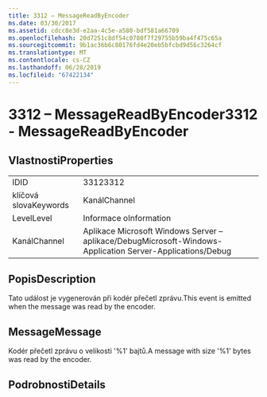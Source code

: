 ```yaml
---
title: 3312 – MessageReadByEncoder
ms.date: 03/30/2017
ms.assetid: cdcc8e3d-e2aa-4c5e-a580-bdf581a66709
ms.openlocfilehash: 20d7251c8df54c0780f7f29755b59ba4f475c65a
ms.sourcegitcommit: 9b1ac36b6c80176fd4e20eb5bfcbd9d56c3264cf
ms.translationtype: MT
ms.contentlocale: cs-CZ
ms.lasthandoff: 06/28/2019
ms.locfileid: "67422134"
---
```

# <a name="3312---messagereadbyencoder"></a><span data-ttu-id="38ea7-102">3312 – MessageReadByEncoder</span><span class="sxs-lookup"><span data-stu-id="38ea7-102">3312 - MessageReadByEncoder</span></span>
## <a name="properties"></a><span data-ttu-id="38ea7-103">Vlastnosti</span><span class="sxs-lookup"><span data-stu-id="38ea7-103">Properties</span></span>  
  
|||  
|-|-|  
|<span data-ttu-id="38ea7-104">ID</span><span class="sxs-lookup"><span data-stu-id="38ea7-104">ID</span></span>|<span data-ttu-id="38ea7-105">3312</span><span class="sxs-lookup"><span data-stu-id="38ea7-105">3312</span></span>|  
|<span data-ttu-id="38ea7-106">klíčová slova</span><span class="sxs-lookup"><span data-stu-id="38ea7-106">Keywords</span></span>|<span data-ttu-id="38ea7-107">Kanál</span><span class="sxs-lookup"><span data-stu-id="38ea7-107">Channel</span></span>|  
|<span data-ttu-id="38ea7-108">Level</span><span class="sxs-lookup"><span data-stu-id="38ea7-108">Level</span></span>|<span data-ttu-id="38ea7-109">Informace o</span><span class="sxs-lookup"><span data-stu-id="38ea7-109">Information</span></span>|  
|<span data-ttu-id="38ea7-110">Kanál</span><span class="sxs-lookup"><span data-stu-id="38ea7-110">Channel</span></span>|<span data-ttu-id="38ea7-111">Aplikace Microsoft Windows Server – aplikace/Debug</span><span class="sxs-lookup"><span data-stu-id="38ea7-111">Microsoft-Windows-Application Server-Applications/Debug</span></span>|  
  
## <a name="description"></a><span data-ttu-id="38ea7-112">Popis</span><span class="sxs-lookup"><span data-stu-id="38ea7-112">Description</span></span>  
 <span data-ttu-id="38ea7-113">Tato událost je vygenerován při kodér přečetl zprávu.</span><span class="sxs-lookup"><span data-stu-id="38ea7-113">This event is emitted when the message was read by the encoder.</span></span>  
  
## <a name="message"></a><span data-ttu-id="38ea7-114">Message</span><span class="sxs-lookup"><span data-stu-id="38ea7-114">Message</span></span>  
 <span data-ttu-id="38ea7-115">Kodér přečetl zprávu o velikosti '%1' bajtů.</span><span class="sxs-lookup"><span data-stu-id="38ea7-115">A message with size '%1' bytes was read by the encoder.</span></span>  
  
## <a name="details"></a><span data-ttu-id="38ea7-116">Podrobnosti</span><span class="sxs-lookup"><span data-stu-id="38ea7-116">Details</span></span>
